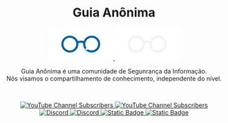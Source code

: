 <h1 align="center">Guia Anônima</h1>
<div align="center">
    <a id="logo-light" href="https://guiaanonima.com#gh-light-mode-only">
    <img src='https://raw.githubusercontent.com/guiaanonima/.github/main/profile/img/2.png' width=150" />
    </a>
    <a id="logo-dark" href="https://guiaanonima.com#gh-dark-mode-only">
    <img src='https://raw.githubusercontent.com/guiaanonima/.github/main/profile/img/1.png' width=150" />
    </a>
</div>

<p align="center">
    Guia Anônima é uma comunidade de Segunrança da Informação.
    <br>
    Nós visamos o compartilhamento de conhecimento, independente do nível.
    <br>
</p>

</br>

<p align="center">
    <a id="youtube-light" href="https://www.youtube.com/@guianonima#gh-light-mode-only">
        <img alt="YouTube Channel Subscribers" src="https://img.shields.io/youtube/channel/subscribers/UCkfyKm2S5eSurJDt3TATq-A?label=YouTube&style=flat-square&labelColor=white&color=blue"/>
    </a>
    <a id="youtube-dark" href="https://www.youtube.com/@guianonima#gh-dark-mode-only">
        <img alt="YouTube Channel Subscribers" src="https://img.shields.io/youtube/channel/subscribers/UCkfyKm2S5eSurJDt3TATq-A?label=YouTube&style=flat-square&labelColor=black&color=blue"/>
    </a>
    <a id="discord-light" href="https://discord.guiaanonima.com/#gh-light-mode-only">
        <img alt="Discord" src="https://img.shields.io/discord/719674366861770834?style=flat-square&label=Discord&labelColor=white&color=blue&link=https%3A%2F%2Fdiscord.guiaanonima.com">
    </a>
    <a id="discord-dark" href="https://discord.guiaanonima.com/#gh-dark-mode-only">
        <img alt="Discord" src="https://img.shields.io/discord/719674366861770834?style=flat-square&label=Discord&labelColor=black&color=blue&link=https%3A%2F%2Fdiscord.guiaanonima.com">
    </a>
    <a id="instagram-light" href="https://www.instagram.com/canalguiaanonima/#gh-light-mode-only">
    <img alt="Static Badge" src="https://img.shields.io/badge/build-%2B8.5K-brightgreen?style=flat-square&label=Instagram&labelColor=white&color=blue">
    </a>
    <a id="instagram-dark" href="https://www.instagram.com/canalguiaanonima/#gh-dark-mode-only">
    <img alt="Static Badge" src="https://img.shields.io/badge/build-%2B8.5K-brightgreen?style=flat-square&label=Instagram&labelColor=black&color=blue">
    </a>
</p>
